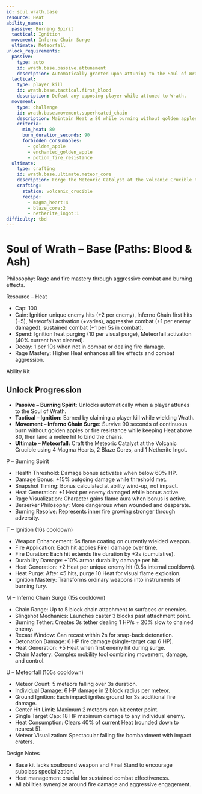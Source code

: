 ```yaml
---
id: soul.wrath.base
resource: Heat
ability_names:
  passive: Burning Spirit
  tactical: Ignition
  movement: Inferno Chain Surge
  ultimate: Meteorfall
unlock_requirements:
  passive:
    type: auto
    id: wrath.base.passive.attunement
    description: Automatically granted upon attuning to the Soul of Wrath.
  tactical:
    type: player_kill
    id: wrath.base.tactical.first_blood
    description: Defeat any opposing player while attuned to Wrath.
  movement:
    type: challenge
    id: wrath.base.movement.superheated_chain
    description: Maintain Heat ≥ 80 while burning without golden apples or fire resistance for 90 seconds, then strike an enemy to seal the chain.
    criteria:
      min_heat: 80
      burn_duration_seconds: 90
      forbidden_consumables:
        - golden_apple
        - enchanted_golden_apple
        - potion_fire_resistance
  ultimate:
    type: crafting
    id: wrath.base.ultimate.meteor_core
    description: Forge the Meteoric Catalyst at the Volcanic Crucible to channel Meteorfall.
    crafting:
      station: volcanic_crucible
      recipe:
        - magma_heart:4
        - blaze_core:2
        - netherite_ingot:1
difficulty: tbd
---
```


# Soul of Wrath – Base (Paths: Blood & Ash)

Philosophy: Rage and fire mastery through aggressive combat and burning effects.

Resource – Heat
- Cap: 100
- Gain: Ignition unique enemy hits (+2 per enemy), Inferno Chain first hits (+5), Meteorfall activation (+varies), aggressive combat (+1 per enemy damaged), sustained combat (+1 per 5s in combat).
- Spend: Ignition heat purging (10 per visual purge), Meteorfall activation (40% current heat cleared).
- Decay: 1 per 10s when not in combat or dealing fire damage.
- Rage Mastery: Higher Heat enhances all fire effects and combat aggression.

Ability Kit

## Unlock Progression

- **Passive – Burning Spirit:** Unlocks automatically when a player attunes to the Soul of Wrath.
- **Tactical – Ignition:** Earned by claiming a player kill while wielding Wrath.
- **Movement – Inferno Chain Surge:** Survive 90 seconds of continuous burn without golden apples or fire resistance while keeping Heat above 80, then land a melee hit to bind the chains.
- **Ultimate – Meteorfall:** Craft the Meteoric Catalyst at the Volcanic Crucible using 4 Magma Hearts, 2 Blaze Cores, and 1 Netherite Ingot.

P – Burning Spirit
- Health Threshold: Damage bonus activates when below 60% HP.
- Damage Bonus: +15% outgoing damage while threshold met.
- Snapshot Timing: Bonus calculated at ability wind-up, not impact.
- Heat Generation: +1 Heat per enemy damaged while bonus active.
- Rage Visualization: Character gains flame aura when bonus is active.
- Berserker Philosophy: More dangerous when wounded and desperate.
- Burning Resolve: Represents inner fire growing stronger through adversity.

T – Ignition (16s cooldown)
- Weapon Enhancement: 6s flame coating on currently wielded weapon.
- Fire Application: Each hit applies Fire I damage over time.
- Fire Duration: Each hit extends fire duration by +2s (cumulative).
- Durability Damage: +10% armor durability damage per hit.
- Heat Generation: +2 Heat per unique enemy hit (0.5s internal cooldown).
- Heat Purge: After ≥5 hits, purge 10 Heat for visual flame explosion.
- Ignition Mastery: Transforms ordinary weapons into instruments of burning fury.

M – Inferno Chain Surge (15s cooldown)
- Chain Range: Up to 5 block chain attachment to surfaces or enemies.
- Slingshot Mechanics: Launches caster 3 blocks past attachment point.
- Burning Tether: Creates 3s tether dealing 1 HP/s + 20% slow to chained enemy.
- Recast Window: Can recast within 2s for snap-back detonation.
- Detonation Damage: 6 HP fire damage (single-target cap 6 HP).
- Heat Generation: +5 Heat when first enemy hit during surge.
- Chain Mastery: Complex mobility tool combining movement, damage, and control.

U – Meteorfall (105s cooldown)
- Meteor Count: 5 meteors falling over 3s duration.
- Individual Damage: 6 HP damage in 2 block radius per meteor.
- Ground Ignition: Each impact ignites ground for 3s additional fire damage.
- Center Hit Limit: Maximum 2 meteors can hit center point.
- Single Target Cap: 18 HP maximum damage to any individual enemy.
- Heat Consumption: Clears 40% of current Heat (rounded down to nearest 5).
- Meteor Visualization: Spectacular falling fire bombardment with impact craters.

Design Notes
- Base kit lacks soulbound weapon and Final Stand to encourage subclass specialization.
- Heat management crucial for sustained combat effectiveness.
- All abilities synergize around fire damage and aggressive engagement.